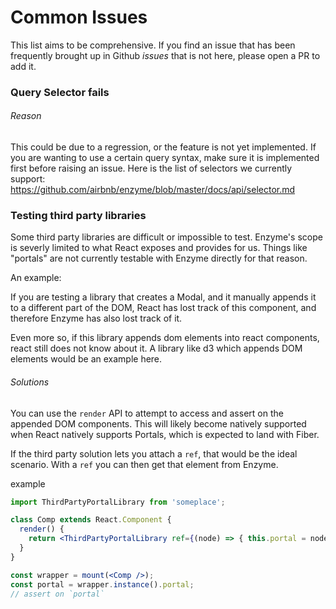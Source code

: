 # Common Issues

This list aims to be comprehensive. If you find an issue that has been frequently brought up in Github *issues* that is not here, please open a PR to add it.

### Query Selector fails

###### Reason

This could be due to a regression, or the feature is not yet implemented. If you are wanting to use a
certain query syntax, make sure it is implemented first before raising an issue. Here is the list of
selectors we currently support: https://github.com/airbnb/enzyme/blob/master/docs/api/selector.md

### Testing third party libraries

Some third party libraries are difficult or impossible to test. Enzyme's scope is severly limited to what
React exposes and provides for us. Things like "portals" are not currently testable with Enzyme directly for that reason.

An example:

If you are testing a library that creates a Modal, and it manually appends it to a different part of the DOM, React has lost
track of this component, and therefore Enzyme has also lost track of it.

Even more so, if this library appends dom elements into react components, react still does not know about it. A library like d3 which
appends DOM elements would be an example here.

###### Solutions

You can use the `render` API to attempt to access and assert on the appended DOM components. This will likely become natively supported
when React natively supports Portals, which is expected to land with Fiber.

If the third party solution lets you attach a `ref`, that would be the ideal scenario. With a `ref` you can then get that element from Enzyme.

example

```jsx
import ThirdPartyPortalLibrary from 'someplace';

class Comp extends React.Component {
  render() {
    return <ThirdPartyPortalLibrary ref={(node) => { this.portal = node; }} />;
  }
}

const wrapper = mount(<Comp />);
const portal = wrapper.instance().portal;
// assert on `portal`
```
